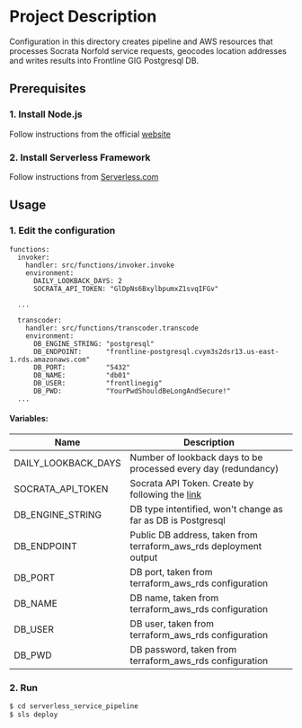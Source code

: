 # Project Description
Configuration in this directory creates pipeline and AWS resources that processes Socrata Norfold service requests, geocodes location addresses and writes results into Frontline GIG Postgresql DB. 


## Prerequisites

### 1. Install Node.js

Follow instructions from the official [website](https://nodejs.org/en/download/)

### 2. Install Serverless Framework

Follow instructions from [Serverless.com](https://www.serverless.com/framework/docs/providers/aws/guide/installation)

## Usage

### 1. Edit the configuration

```sls
functions:
  invoker:
    handler: src/functions/invoker.invoke
    environment:
      DAILY_LOOKBACK_DAYS: 2
      SOCRATA_API_TOKEN: "GlDpNs6BxylbpumxZ1svqIFGv"

  ...

  transcoder:
    handler: src/functions/transcoder.transcode
    environment:
      DB_ENGINE_STRING: "postgresql"
      DB_ENDPOINT:      "frontline-postgresql.cvym3s2dsr13.us-east-1.rds.amazonaws.com"
      DB_PORT:          "5432"
      DB_NAME:          "db01"
      DB_USER:          "frontlinegig"
      DB_PWD:           "YourPwdShouldBeLongAndSecure!"
  ...
```

#### Variables:

| Name | Description |
|------|-------------|
| DAILY_LOOKBACK_DAYS | Number of lookback days to be processed every day (redundancy) |
| SOCRATA_API_TOKEN | Socrata API Token. Create by following the [link](https://data.norfolk.gov/login) |
| DB_ENGINE_STRING | DB type intentified, won't change as far as DB is Postgresql |
| DB_ENDPOINT | Public DB address, taken from terraform_aws_rds deployment output |
| DB_PORT | DB port, taken from terraform_aws_rds configuration |
| DB_NAME | DB name, taken from terraform_aws_rds configuration |
| DB_USER | DB user, taken from terraform_aws_rds configuration |
| DB_PWD | DB password, taken from terraform_aws_rds configuration |

### 2. Run

```bash
$ cd serverless_service_pipeline
$ sls deploy
```
